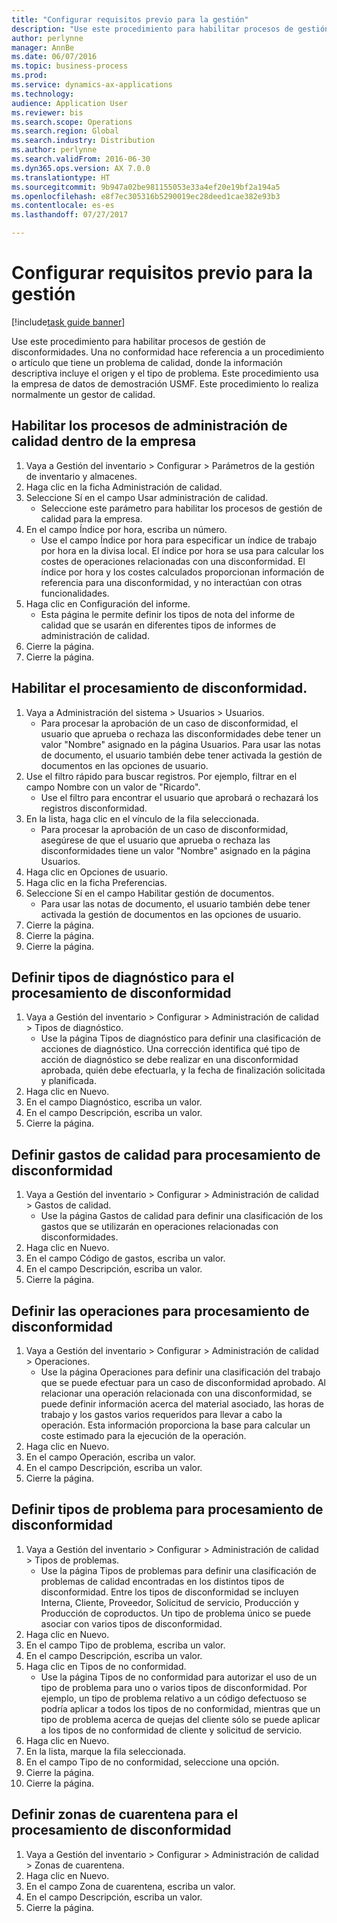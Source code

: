 ```yaml
--- 
title: "Configurar requisitos previo para la gestión"
description: "Use este procedimiento para habilitar procesos de gestión de disconformidades."
author: perlynne
manager: AnnBe
ms.date: 06/07/2016
ms.topic: business-process
ms.prod: 
ms.service: dynamics-ax-applications
ms.technology: 
audience: Application User
ms.reviewer: bis
ms.search.scope: Operations
ms.search.region: Global
ms.search.industry: Distribution
ms.author: perlynne
ms.search.validFrom: 2016-06-30
ms.dyn365.ops.version: AX 7.0.0
ms.translationtype: HT
ms.sourcegitcommit: 9b947a02be981155053e33a4ef20e19bf2a194a5
ms.openlocfilehash: e8f7ec305316b5290019ec28deed1cae382e93b3
ms.contentlocale: es-es
ms.lasthandoff: 07/27/2017

---
```

# <a name="set-up-prerequisites-for-management"></a>Configurar requisitos previo para la gestión

[!include[task guide banner](../../includes/task-guide-banner.md)]

Use este procedimiento para habilitar procesos de gestión de disconformidades. Una no conformidad hace referencia a un procedimiento o artículo que tiene un problema de calidad, donde la información descriptiva incluye el origen y el tipo de problema. Este procedimiento usa la empresa de datos de demostración USMF. Este procedimiento lo realiza normalmente un gestor de calidad.


## <a name="enable-quality-management-processes-within-the-company"></a>Habilitar los procesos de administración de calidad dentro de la empresa
1. Vaya a Gestión del inventario > Configurar > Parámetros de la gestión de inventario y almacenes.
2. Haga clic en la ficha Administración de calidad.
3. Seleccione Sí en el campo Usar administración de calidad.
    * Seleccione este parámetro para habilitar los procesos de gestión de calidad para la empresa.  
4. En el campo Índice por hora, escriba un número.
    * Use el campo Índice por hora para especificar un índice de trabajo por hora en la divisa local. El índice por hora se usa para calcular los costes de operaciones relacionadas con una disconformidad. El índice por hora y los costes calculados proporcionan información de referencia para una disconformidad, y no interactúan con otras funcionalidades.  
5. Haga clic en Configuración del informe.
    * Esta página le permite definir los tipos de nota del informe de calidad que se usarán en diferentes tipos de informes de administración de calidad.  
6. Cierre la página.
7. Cierre la página.

## <a name="enable-user-for-nonconformance-processing"></a>Habilitar el procesamiento de disconformidad.
1. Vaya a Administración del sistema > Usuarios > Usuarios.
    * Para procesar la aprobación de un caso de disconformidad, el usuario que aprueba o rechaza las disconformidades debe tener un valor "Nombre" asignado en la página Usuarios. Para usar las notas de documento, el usuario también debe tener activada la gestión de documentos en las opciones de usuario.  
2. Use el filtro rápido para buscar registros. Por ejemplo, filtrar en el campo Nombre con un valor de "Ricardo".
    * Use el filtro para encontrar el usuario que aprobará o rechazará los registros disconformidad.  
3. En la lista, haga clic en el vínculo de la fila seleccionada.
    * Para procesar la aprobación de un caso de disconformidad, asegúrese de que el usuario que aprueba o rechaza las disconformidades tiene un valor "Nombre" asignado en la página Usuarios.  
4. Haga clic en Opciones de usuario.
5. Haga clic en la ficha Preferencias.
6. Seleccione Sí en el campo Habilitar gestión de documentos.
    * Para usar las notas de documento, el usuario también debe tener activada la gestión de documentos en las opciones de usuario.  
7. Cierre la página.
8. Cierre la página.
9. Cierre la página.

## <a name="define-diagnostic-types-for-nonconformance-processing"></a>Definir tipos de diagnóstico para el procesamiento de disconformidad
1. Vaya a Gestión del inventario > Configurar > Administración de calidad > Tipos de diagnóstico.
    * Use la página Tipos de diagnóstico para definir una clasificación de acciones de diagnóstico. Una corrección identifica qué tipo de acción de diagnóstico se debe realizar en una disconformidad aprobada, quién debe efectuarla, y la fecha de finalización solicitada y planificada.  
2. Haga clic en Nuevo.
3. En el campo Diagnóstico, escriba un valor.
4. En el campo Descripción, escriba un valor.
5. Cierre la página.

## <a name="define-quality-charges-for-nonconformance-processing"></a>Definir gastos de calidad para procesamiento de disconformidad
1. Vaya a Gestión del inventario > Configurar > Administración de calidad > Gastos de calidad.
    * Use la página Gastos de calidad para definir una clasificación de los gastos que se utilizarán en operaciones relacionadas con disconformidades.  
2. Haga clic en Nuevo.
3. En el campo Código de gastos, escriba un valor.
4. En el campo Descripción, escriba un valor.
5. Cierre la página.

## <a name="define-the-operations-for-nonconformance-processing"></a>Definir las operaciones para procesamiento de disconformidad
1. Vaya a Gestión del inventario > Configurar > Administración de calidad > Operaciones.
    * Use la página Operaciones para definir una clasificación del trabajo que se puede efectuar para un caso de disconformidad aprobado. Al relacionar una operación relacionada con una disconformidad, se puede definir información acerca del material asociado, las horas de trabajo y los gastos varios requeridos para llevar a cabo la operación. Esta información proporciona la base para calcular un coste estimado para la ejecución de la operación.  
2. Haga clic en Nuevo.
3. En el campo Operación, escriba un valor.
4. En el campo Descripción, escriba un valor.
5. Cierre la página.

## <a name="define-problem-types-for-nonconformance-processing"></a>Definir tipos de problema para procesamiento de disconformidad
1. Vaya a Gestión del inventario > Configurar > Administración de calidad > Tipos de problemas.
    * Use la página Tipos de problemas para definir una clasificación de problemas de calidad encontradas en los distintos tipos de disconformidad. Entre los tipos de disconformidad se incluyen Interna, Cliente, Proveedor, Solicitud de servicio, Producción y Producción de coproductos. Un tipo de problema único se puede asociar con varios tipos de disconformidad.  
2. Haga clic en Nuevo.
3. En el campo Tipo de problema, escriba un valor.
4. En el campo Descripción, escriba un valor.
5. Haga clic en Tipos de no conformidad.
    * Use la página Tipos de no conformidad para autorizar el uso de un tipo de problema para uno o varios tipos de disconformidad. Por ejemplo, un tipo de problema relativo a un código defectuoso se podría aplicar a todos los tipos de no conformidad, mientras que un tipo de problema acerca de quejas del cliente sólo se puede aplicar a los tipos de no conformidad de cliente y solicitud de servicio.  
6. Haga clic en Nuevo.
7. En la lista, marque la fila seleccionada.
8. En el campo Tipo de no conformidad, seleccione una opción.
9. Cierre la página.
10. Cierre la página.

## <a name="define-quarantine-zones-for-nonconformance-processing"></a>Definir zonas de cuarentena para el procesamiento de disconformidad
1. Vaya a Gestión del inventario > Configurar > Administración de calidad > Zonas de cuarentena.
2. Haga clic en Nuevo.
3. En el campo Zona de cuarentena, escriba un valor.
4. En el campo Descripción, escriba un valor.
5. Cierre la página.


